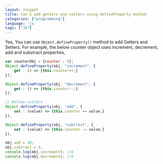 ```yaml
---
layout: snippet
title: Can I add getters and setters using defineProperty method 
categories: ["programming"]
language: 'js'
tags: ["JS"]
---
```

<!-- more -->

Yes, You can use `Object.defineProperty()` method to add Getters and Setters. For example, the below counter object uses increment, decrement, add and substract properties,

```javascript
var counterObj = {counter : 0};
Object.defineProperty(obj, "increment", {
    get : () => {this.counter++;}
});

Object.defineProperty(obj, "decrement", {
    get : () => {this.counter--;}
});

// Define setters
Object.defineProperty(obj, "add", {
    set : (value) => {this.counter += value;}
});

Object.defineProperty(obj, "subtract", {
    set : (value) => {this.counter -= value;}
});

obj.add = 10;
obj.subtract = 5;
console.log(obj.increment); //6
console.log(obj.decrement); //5
```